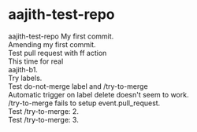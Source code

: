 # aajith-test-repo
aajith-test-repo
My first commit.<br/>
Amending my first commit.<br/>
Test pull request with ff action<br/>
This time for real<br/>
aajith-b1.<br/>
Try labels.<br/>
Test do-not-merge label and /try-to-merge<br/>
Automatic trigger on label delete doesn't seem to work.<br/>
/try-to-merge fails to setup event.pull_request.<br/>
Test /try-to-merge: 2.<br/>
Test /try-to-merge: 3.<br/>

